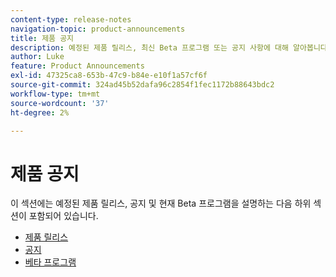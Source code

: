 ```yaml
---
content-type: release-notes
navigation-topic: product-announcements
title: 제품 공지
description: 예정된 제품 릴리스, 최신 Beta 프로그램 또는 공지 사항에 대해 알아봅니다.
author: Luke
feature: Product Announcements
exl-id: 47325ca8-653b-47c9-b84e-e10f1a57cf6f
source-git-commit: 324ad45b52dafa96c2854f1fec1172b88643bdc2
workflow-type: tm+mt
source-wordcount: '37'
ht-degree: 2%

---
```


# 제품 공지

이 섹션에는 예정된 제품 릴리스, 공지 및 현재 Beta 프로그램을 설명하는 다음 하위 섹션이 포함되어 있습니다.

* [제품 릴리스](../product-announcements/product-releases/product-releases.md)
* [공지](../product-announcements/announcements/announcements.md)
* [베타 프로그램](../product-announcements/betas/betas.md)
